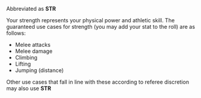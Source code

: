 Abbreviated as **STR**

Your strength represents your physical power and athletic skill.
The guaranteed use cases for strength (you may add your stat to the roll) are as follows:

- Melee attacks
- Melee damage
- Climbing
- Lifting
- Jumping (distance)

Other use cases that fall in line with these according to referee discretion may also use **STR**